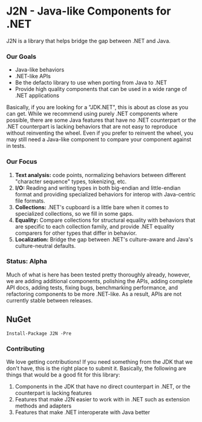 J2N - Java-like Components for .NET
=========

J2N is a library that helps bridge the gap between .NET and Java.

### Our Goals

* Java-like behaviors
* .NET-like APIs
* Be the defacto library to use when porting from Java to .NET
* Provide high quality components that can be used in a wide range of .NET applications

Basically, if you are looking for a "JDK.NET", this is about as close as you can get. While we recommend using purely .NET components where possible, there are some Java features that have no .NET counterpart or the .NET counterpart is lacking behaviors that are not easy to reproduce without reinventing the wheel. Even if you prefer to reinvent the wheel, you may still need a Java-like component to compare your component against in tests.

### Our Focus

1. **Text analysis:** code points, normalizing behaviors between different "character sequence" types, tokenizing, etc.
2. **I/O:** Reading and writing types in both big-endian and little-endian format and providing specialized behaviors for interop with Java-centric file formats.
3. **Collections:** .NET's cupboard is a little bare when it comes to specialized collections, so we fill in some gaps.
4. **Equality:** Compare collections for structural equality with behaviors that are specific to each collection family, and provide .NET equality comparers for other types that differ in behavior.
5. **Localization:** Bridge the gap between .NET's culture-aware and Java's culture-neutral defaults.


### Status: Alpha

Much of what is here has been tested pretty thoroughly already, however, we are adding additional components, polishing the APIs, adding complete API docs, adding tests, fixing bugs, benchmarking performance, and refactoring components to be more .NET-like. As a result, APIs are not currently stable between releases.

## NuGet

```
Install-Package J2N -Pre
```

### Contributing

We love getting contributions! If you need something from the JDK that we don't have, this is the right place to submit it. Basically, the following are things that would be a good fit for this library:

1. Components in the JDK that have no direct counterpart in .NET, or the counterpart is lacking features
2. Features that make J2N easier to work with in .NET such as extension methods and adapters
3. Features that make .NET interoperate with Java better